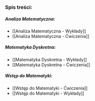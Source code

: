 
### Spis treści:
##### Analiza Matematyczna:
- [[Analiza Matematyczna - Wykłady]]
- [[Analiza Matematyczna - Ćwiczenia]]
##### Matematyka Dyskretna:
- [[Matematyka Dyskretna - Wykłady]]
- [[Matematyka Dyskretna - Ćwiczenia]]
##### Wstęp do Matematyki:
 - [[Wstęp do Matematyki - Ćwiczenia]]
 - [[Wstęp do Matematyki - Wykłady]]